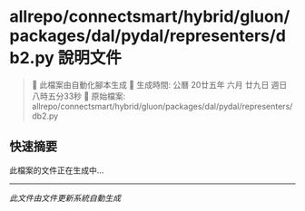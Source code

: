 # allrepo/connectsmart/hybrid/gluon/packages/dal/pydal/representers/db2.py 說明文件

> 🚧 此檔案由自動化腳本生成
> 📅 生成時間: 公曆 20廿五年 六月 廿九日 週日 八時五分33秒
> 📂 原始檔案: allrepo/connectsmart/hybrid/gluon/packages/dal/pydal/representers/db2.py

## 快速摘要
此檔案的文件正在生成中...

<!-- 實際使用時，這裡會是 Claude Code 生成的完整文件內容 -->

---
*此文件由文件更新系統自動生成*

